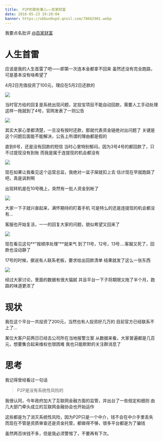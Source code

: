 ```yaml
---
title:  P2P的那些事儿——百家财富
date: 2016-05-23 19:29:04
banner: https://obbuo9upd.qnssl.com/78682901.webp
---
```

我要点名批评 [@百家财富](http://www.baijiacaifu.com/) 
<!--more-->

# 人生首雷

应该是我的人生首雷了吧——即第一次连本金都拿不回来
虽然还没有完全跑路，可是基本没有啥希望了

4月2日充值投资了100元，理应在5月2日还款的

![](https://obbuo9upd.qnssl.com/16-5-23/71517747.jpg)

当时官方给的回复是系统出现问题，定投宝项目不能自动回款，需要人工手动处理
这样一拖就到了4号，官网发表了一则公告

![](https://obbuo9upd.qnssl.com/16-5-23/27742641.jpg)

其实大家心里都清楚，一旦没有按时还款，那就代表资金链绝对出问题了
关键是这个问题后面能不能解决，公告上所谓的理由都是假的

直到6号，还是没有回款的短信
当时心里特别郁闷，因为3号4号的都回款了，只不过提现没有到账
而我是属于连提现的机会都没有

![](https://obbuo9upd.qnssl.com/16-5-23/55797785.jpg)

现在如果让我看见这个运营总监，我绝对一盆子屎就扣上去
估计现在早就跑路了吧，真是讽刺啊

出现转机是在10号晚上，突然有一批人资金到帐了

![](https://obbuo9upd.qnssl.com/16-5-23/4978677.jpg)

大家一下子就兴奋起来，满怀期待的盯着手机
可是特么的还是连提现的机会都没有...

客服也开始复活，一一的回复大家的问题，貌似希望又回来了

![](https://obbuo9upd.qnssl.com/16-5-23/5467028.jpg)

现在看见这句**“按顺序处理”**就来气
到了11号，12号，13号....客服又死了，回款也没动静了


17号的时候，据说有人联系老板，要求给出回款清单
结果就发了这么一张东西

![](https://obbuo9upd.qnssl.com/16-5-23/78617657.jpg)

经过大家讨论，里面的数据有很大猫腻
并且平台一下子将期限又拖了半个月，跑路的味道更浓了

# 现状

我在这个平台一共投资了200元，当然也有人投资好几万的
目前官方已经联系不上了...

某位大客户前两日已经去公司所在当地报警立案
从数据来看，大家普遍都是几百元，想要集合起来维权也很困难
我也只能默默的关注群消息了


# 思考

我记得曾经看过一句话

> P2P是没有系统性风险的

我很认同，今年政府加大了互联网金融方面的监管，并出台了一些规定和细则
由几大部门牵头成立的互联网金融协会也开始运作

这些都是为了消灭系统性风险，因为P2P只是一个中介，钱不会在中介手里丢失
而现在不管是资质审查还是资金托管，都做得不够，很多平台都是为了骗钱

虽然两百块钱不多，但是我必须警惕了，不要再有下次。
